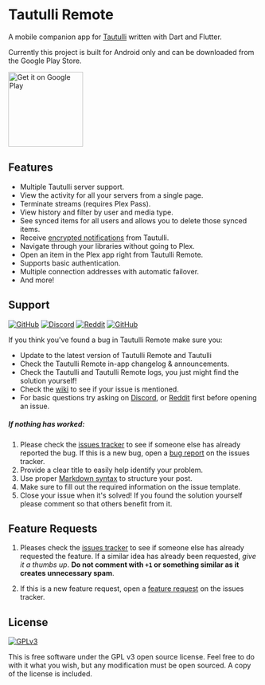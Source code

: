 # Tautulli Remote
A mobile companion app for [Tautulli](https://tautulli.com/) written with Dart and Flutter.

Currently this project is built for Android only and can be downloaded from the Google Play Store.

<a href='https://play.google.com/store/apps/details?id=com.tautulli.tautulli_remote&pcampaignid=pcampaignidMKT-Other-global-all-co-prtnr-py-PartBadge-Mar2515-1'><img alt='Get it on Google Play' src='https://play.google.com/intl/en_us/badges/static/images/badges/en_badge_web_generic.png' width="150"/></a>

## Features
- Multiple Tautulli server support.
- View the activity for all your servers from a single page.
- Terminate streams (requires Plex Pass).
- View history and filter by user and media type.
- See synced items for all users and allows you to delete those synced items.
- Receive [encrypted notifications](https://github.com/Tautulli/Tautulli-Wiki/wiki/Frequently-Asked-Questions#notifications-pycryptodome) from Tautulli.
- Navigate through your libraries without going to Plex.
- Open an item in the Plex app right from Tautulli Remote.
- Supports basic authentication.
- Multiple connection addresses with automatic failover.
- And more!

## Support
[![GitHub](https://img.shields.io/badge/github-wiki-lightgrey?style=flat-square)](https://github.com/Tautulli/Tautulli-Remote/wiki)
[![Discord](https://img.shields.io/discord/183396325142822912?label=discord&style=flat-square&color=7289DA)](https://tautulli.com/discord)
[![Reddit](https://img.shields.io/reddit/subreddit-subscribers/tautulli?label=reddit&style=flat-square&color=FF5700)](https://reddit.com/r/Tautulli)
[![GitHub](https://img.shields.io/badge/github-issues-lightgrey?style=flat-square)](https://github.com/Tautulli/Tautulli-Remote/issues)

If you think you've found a bug in Tautulli Remote make sure you:
- Update to the latest version of Tautulli Remote and Tautulli
- Check the Tautulli Remote in-app changelog & announcements.
- Check the Tautulli and Tautulli Remote logs, you just might find the solution yourself!
- Check the [wiki](https://github.com/Tautulli/Tautulli-Remote/wiki) to see if your issue is mentioned.
- For basic questions try asking on [Discord](https://tautulli.com/discord), or [Reddit](https://reddit.com/r/Tautulli) first before opening an issue.

##### If nothing has worked:
1. Please check the [issues tracker](https://github.com/Tautulli/Tautulli-Remote/issues) to see if someone else has already reported the bug.
If this is a new bug, open a [bug report](https://github.com/Tautulli/Tautulli-Remote/issues/new/choose) on the issues tracker.
3. Provide a clear title to easily help identify your problem.
4. Use proper [Markdown syntax](https://help.github.com/articles/github-flavored-markdown) to structure your post.
5. Make sure to fill out the required information on the issue template.
6. Close your issue when it's solved! If you found the solution yourself please comment so that others benefit from it.

## Feature Requests
1. Pleases check the [issues tracker](https://github.com/Tautulli/Tautulli-Remote/issues) to see if someone else has already requested the feature. If a similar idea has already been requested, _give it a thumbs up_. **Do not comment with `+1` or something similar as it creates unnecessary spam**.

2. If this is a new feature request, open a [feature request](https://github.com/Tautulli/Tautulli-Remote/issues/new/choose) on the issues tracker.

## License
[![GPLv3](https://img.shields.io/badge/License-GPLv3%20License-orange?style=flat-square)](https://github.com/Tautulli/Tautulli-Remote/blob/master/Licence)

This is free software under the GPL v3 open source license. Feel free to do with it what you wish,
but any modification must be open sourced. A copy of the license is included.
